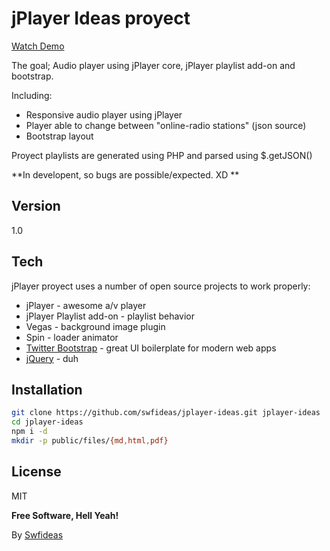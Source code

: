 jPlayer Ideas proyect
=========

[Watch Demo]

The goal; Audio player using jPlayer core, jPlayer playlist add-on and bootstrap.

Including:

  - Responsive audio player using jPlayer
  - Player able to change between "online-radio stations" (json source)
  - Bootstrap layout

Proyect playlists are generated using PHP and parsed using $.getJSON()

**In developent, so bugs are possible/expected. XD **

Version
----

1.0

Tech
-----------

jPlayer proyect uses a number of open source projects to work properly:

* jPlayer - awesome a/v player
* jPlayer Playlist add-on - playlist behavior
* Vegas - background image plugin
* Spin - loader animator
* [Twitter Bootstrap] - great UI boilerplate for modern web apps
* [jQuery] - duh 

Installation
--------------

```sh
git clone https://github.com/swfideas/jplayer-ideas.git jplayer-ideas
cd jplayer-ideas
npm i -d
mkdir -p public/files/{md,html,pdf}
```


License
----

MIT


**Free Software, Hell Yeah!**

By [Swfideas]

[Swfideas]:https://twitter.com/swfideas
[Ace Editor]:http://ace.ajax.org
[Twitter Bootstrap]:http://twitter.github.com/bootstrap/
[jQuery]:http://jquery.com
[Watch Demo]:http://accentus.mx/webradio/public_html/playlist-custom-player-black.html
